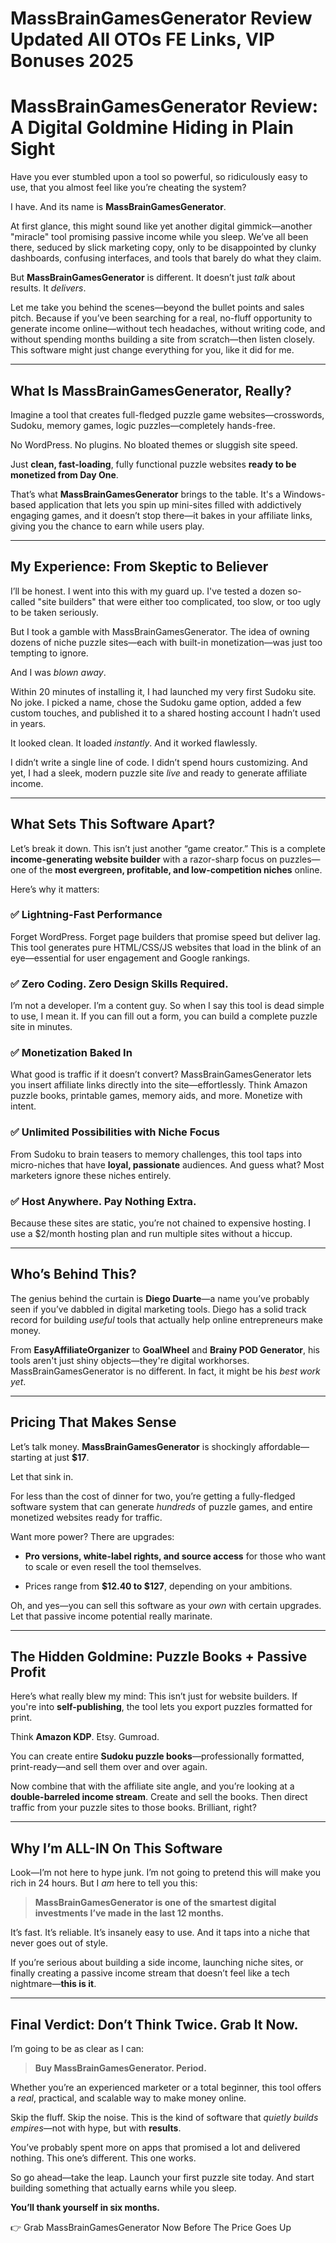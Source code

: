 # MassBrainGamesGenerator Review Updated All OTOs FE Links, VIP Bonuses 2025
<h1 class="" data-start="241" data-end="319"><strong data-start="243" data-end="319">MassBrainGamesGenerator Review: A Digital Goldmine Hiding in Plain Sight</strong></h1>
<p class="" data-start="321" data-end="451">Have you ever stumbled upon a tool so powerful, so ridiculously easy to use, that you almost feel like you’re cheating the system?</p>
<p class="" data-start="453" data-end="505">I have. And its name is <strong data-start="477" data-end="504">MassBrainGamesGenerator</strong>.</p>
<p class="" data-start="507" data-end="803">At first glance, this might sound like yet another digital gimmick—another "miracle" tool promising passive income while you sleep. We’ve all been there, seduced by slick marketing copy, only to be disappointed by clunky dashboards, confusing interfaces, and tools that barely do what they claim.</p>
<p class="" data-start="805" data-end="903">But <strong data-start="809" data-end="836">MassBrainGamesGenerator</strong> is different. It doesn’t just <em data-start="867" data-end="873">talk</em> about results. It <em data-start="892" data-end="902">delivers</em>.</p>
<p class="" data-start="905" data-end="1268">Let me take you behind the scenes—beyond the bullet points and sales pitch. Because if you’ve been searching for a real, no-fluff opportunity to generate income online—without tech headaches, without writing code, and without spending months building a site from scratch—then listen closely. This software might just change everything for you, like it did for me.</p>


<hr class="" data-start="1270" data-end="1273" />

<h2 class="" data-start="1275" data-end="1322"><strong data-start="1278" data-end="1322">What Is MassBrainGamesGenerator, Really?</strong></h2>
<p class="" data-start="1324" data-end="1456">Imagine a tool that creates full-fledged puzzle game websites—crosswords, Sudoku, memory games, logic puzzles—completely hands-free.</p>
<p class="" data-start="1458" data-end="1525">No WordPress.
No plugins.
No bloated themes or sluggish site speed.</p>
<p class="" data-start="1527" data-end="1629">Just <strong data-start="1532" data-end="1555">clean, fast-loading</strong>, fully functional puzzle websites <strong data-start="1590" data-end="1628">ready to be monetized from Day One</strong>.</p>
<p class="" data-start="1631" data-end="1905">That’s what <strong data-start="1643" data-end="1670">MassBrainGamesGenerator</strong> brings to the table. It's a Windows-based application that lets you spin up mini-sites filled with addictively engaging games, and it doesn’t stop there—it bakes in your affiliate links, giving you the chance to earn while users play.</p>


<hr class="" data-start="1907" data-end="1910" />

<h2 class="" data-start="1912" data-end="1958"><strong data-start="1915" data-end="1958">My Experience: From Skeptic to Believer</strong></h2>
<p class="" data-start="1960" data-end="2135">I’ll be honest. I went into this with my guard up. I've tested a dozen so-called "site builders" that were either too complicated, too slow, or too ugly to be taken seriously.</p>
<p class="" data-start="2137" data-end="2299">But I took a gamble with MassBrainGamesGenerator. The idea of owning dozens of niche puzzle sites—each with built-in monetization—was just too tempting to ignore.</p>
<p class="" data-start="2301" data-end="2324">And I was <em data-start="2311" data-end="2323">blown away</em>.</p>
<p class="" data-start="2326" data-end="2556">Within 20 minutes of installing it, I had launched my very first Sudoku site. No joke. I picked a name, chose the Sudoku game option, added a few custom touches, and published it to a shared hosting account I hadn’t used in years.</p>
<p class="" data-start="2558" data-end="2623">It looked clean.
It loaded <em data-start="2585" data-end="2596">instantly</em>.
And it worked flawlessly.</p>
<p class="" data-start="2625" data-end="2786">I didn’t write a single line of code. I didn’t spend hours customizing. And yet, I had a sleek, modern puzzle site <em data-start="2740" data-end="2746">live</em> and ready to generate affiliate income.</p>


<hr class="" data-start="2788" data-end="2791" />

<h2 class="" data-start="2793" data-end="2830"><strong data-start="2796" data-end="2830">What Sets This Software Apart?</strong></h2>
<p class="" data-start="2832" data-end="3063">Let’s break it down. This isn’t just another “game creator.” This is a complete <strong data-start="2912" data-end="2949">income-generating website builder</strong> with a razor-sharp focus on puzzles—one of the <strong data-start="2997" data-end="3055">most evergreen, profitable, and low-competition niches</strong> online.</p>
<p class="" data-start="3065" data-end="3087">Here’s why it matters:</p>

<h3 class="" data-start="3089" data-end="3125">✅ <strong data-start="3095" data-end="3125">Lightning-Fast Performance</strong></h3>
<p class="" data-start="3126" data-end="3330">Forget WordPress. Forget page builders that promise speed but deliver lag. This tool generates pure HTML/CSS/JS websites that load in the blink of an eye—essential for user engagement and Google rankings.</p>

<h3 class="" data-start="3332" data-end="3383">✅ <strong data-start="3338" data-end="3383">Zero Coding. Zero Design Skills Required.</strong></h3>
<p class="" data-start="3384" data-end="3558">I’m not a developer. I’m a content guy. So when I say this tool is dead simple to use, I mean it. If you can fill out a form, you can build a complete puzzle site in minutes.</p>

<h3 class="" data-start="3560" data-end="3591">✅ <strong data-start="3566" data-end="3591">Monetization Baked In</strong></h3>
<p class="" data-start="3592" data-end="3817">What good is traffic if it doesn’t convert? MassBrainGamesGenerator lets you insert affiliate links directly into the site—effortlessly. Think Amazon puzzle books, printable games, memory aids, and more. Monetize with intent.</p>

<h3 class="" data-start="3819" data-end="3869">✅ <strong data-start="3825" data-end="3869">Unlimited Possibilities with Niche Focus</strong></h3>
<p class="" data-start="3870" data-end="4057">From Sudoku to brain teasers to memory challenges, this tool taps into micro-niches that have <strong data-start="3964" data-end="3985">loyal, passionate</strong> audiences. And guess what? Most marketers ignore these niches entirely.</p>

<h3 class="" data-start="4059" data-end="4102">✅ <strong data-start="4065" data-end="4102">Host Anywhere. Pay Nothing Extra.</strong></h3>
<p class="" data-start="4103" data-end="4246">Because these sites are static, you’re not chained to expensive hosting. I use a $2/month hosting plan and run multiple sites without a hiccup.</p>


<hr class="" data-start="4248" data-end="4251" />

<h2 class="" data-start="4253" data-end="4278"><strong data-start="4256" data-end="4278">Who’s Behind This?</strong></h2>
<p class="" data-start="4280" data-end="4514">The genius behind the curtain is <strong data-start="4313" data-end="4329">Diego Duarte</strong>—a name you’ve probably seen if you’ve dabbled in digital marketing tools. Diego has a solid track record for building <em data-start="4448" data-end="4456">useful</em> tools that actually help online entrepreneurs make money.</p>
<p class="" data-start="4516" data-end="4741">From <strong data-start="4521" data-end="4547">EasyAffiliateOrganizer</strong> to <strong data-start="4551" data-end="4564">GoalWheel</strong> and <strong data-start="4569" data-end="4593">Brainy POD Generator</strong>, his tools aren't just shiny objects—they're digital workhorses. MassBrainGamesGenerator is no different. In fact, it might be his <em data-start="4725" data-end="4740">best work yet</em>.</p>


<hr class="" data-start="4743" data-end="4746" />

<h2 class="" data-start="4748" data-end="4779"><strong data-start="4751" data-end="4779">Pricing That Makes Sense</strong></h2>
<p class="" data-start="4781" data-end="4877">Let’s talk money. <strong data-start="4799" data-end="4826">MassBrainGamesGenerator</strong> is shockingly affordable—starting at just <strong data-start="4869" data-end="4876">$17</strong>.</p>
<p class="" data-start="4879" data-end="4896">Let that sink in.</p>
<p class="" data-start="4898" data-end="5081">For less than the cost of dinner for two, you’re getting a fully-fledged software system that can generate <em data-start="5005" data-end="5015">hundreds</em> of puzzle games, and entire monetized websites ready for traffic.</p>
<p class="" data-start="5083" data-end="5119">Want more power? There are upgrades:</p>

<ul data-start="5121" data-end="5311">
 	<li class="" data-start="5121" data-end="5242">
<p class="" data-start="5123" data-end="5242"><strong data-start="5123" data-end="5178">Pro versions, white-label rights, and source access</strong> for those who want to scale or even resell the tool themselves.</p>
</li>
 	<li class="" data-start="5243" data-end="5311">
<p class="" data-start="5245" data-end="5311">Prices range from <strong data-start="5263" data-end="5281">$12.40 to $127</strong>, depending on your ambitions.</p>
</li>
</ul>
<p class="" data-start="5313" data-end="5439">Oh, and yes—you can sell this software as your <em data-start="5360" data-end="5365">own</em> with certain upgrades. Let that passive income potential really marinate.</p>


<hr class="" data-start="5441" data-end="5444" />

<h2 class="" data-start="5446" data-end="5503"><strong data-start="5449" data-end="5503">The Hidden Goldmine: Puzzle Books + Passive Profit</strong></h2>
<p class="" data-start="5505" data-end="5665">Here’s what really blew my mind: This isn’t just for website builders. If you're into <strong data-start="5591" data-end="5610">self-publishing</strong>, the tool lets you export puzzles formatted for print.</p>
<p class="" data-start="5667" data-end="5703">Think <strong data-start="5673" data-end="5687">Amazon KDP</strong>. Etsy. Gumroad.</p>
<p class="" data-start="5705" data-end="5823">You can create entire <strong data-start="5727" data-end="5750">Sudoku puzzle books</strong>—professionally formatted, print-ready—and sell them over and over again.</p>
<p class="" data-start="5825" data-end="6035">Now combine that with the affiliate site angle, and you’re looking at a <strong data-start="5897" data-end="5930">double-barreled income stream</strong>. Create and sell the books. Then direct traffic from your puzzle sites to those books. Brilliant, right?</p>


<hr class="" data-start="6037" data-end="6040" />

<h2 class="" data-start="6042" data-end="6080"><strong data-start="6045" data-end="6080">Why I’m ALL-IN On This Software</strong></h2>
<p class="" data-start="6082" data-end="6209">Look—I’m not here to hype junk. I’m not going to pretend this will make you rich in 24 hours. But I <em data-start="6182" data-end="6186">am</em> here to tell you this:</p>

<blockquote data-start="6211" data-end="6316">
<p class="" data-start="6213" data-end="6316"><strong data-start="6213" data-end="6316">MassBrainGamesGenerator is one of the smartest digital investments I’ve made in the last 12 months.</strong></p>
</blockquote>
<p class="" data-start="6318" data-end="6425">It’s fast.
It’s reliable.
It’s insanely easy to use.
And it taps into a niche that never goes out of style.</p>
<p class="" data-start="6427" data-end="6597">If you’re serious about building a side income, launching niche sites, or finally creating a passive income stream that doesn’t feel like a tech nightmare—<strong data-start="6582" data-end="6596">this is it</strong>.</p>


<hr class="" data-start="6599" data-end="6602" />

<h2 class="" data-start="6604" data-end="6657"><strong data-start="6607" data-end="6657">Final Verdict: Don’t Think Twice. Grab It Now.</strong></h2>
<p class="" data-start="6659" data-end="6693">I’m going to be as clear as I can:</p>

<blockquote data-start="6695" data-end="6737">
<p class="" data-start="6697" data-end="6737"><strong data-start="6697" data-end="6737">Buy MassBrainGamesGenerator. Period.</strong></p>
</blockquote>
<p class="" data-start="6739" data-end="6875">Whether you’re an experienced marketer or a total beginner, this tool offers a <em data-start="6818" data-end="6824">real</em>, practical, and scalable way to make money online.</p>
<p class="" data-start="6877" data-end="7004">Skip the fluff.
Skip the noise.
This is the kind of software that <em data-start="6943" data-end="6967">quietly builds empires</em>—not with hype, but with <strong data-start="6992" data-end="7003">results</strong>.</p>
<p class="" data-start="7006" data-end="7121">You’ve probably spent more on apps that promised a lot and delivered nothing. This one’s different. This one works.</p>
<p class="" data-start="7123" data-end="7252">So go ahead—take the leap. Launch your first puzzle site today. And start building something that actually earns while you sleep.</p>
<p class="" data-start="7254" data-end="7294"><strong data-start="7254" data-end="7294">You’ll thank yourself in six months.</strong></p>
<p class="" data-start="7296" data-end="7361">👉 Grab MassBrainGamesGenerator Now Before The Price Goes Up</p>
